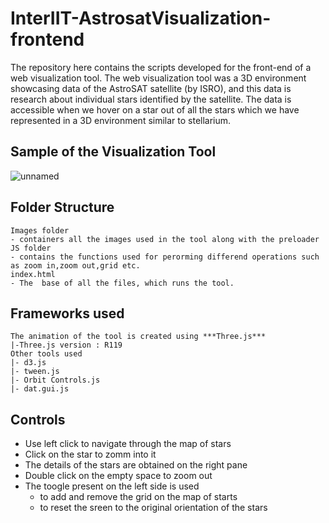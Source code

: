 # InterIIT-AstrosatVisualization-frontend
The repository here contains the scripts developed for the front-end of a web visualization tool. The web visualization tool was a 3D environment showcasing data of the AstroSAT satellite (by ISRO), and this data is research about individual stars identified by the satellite. The data is accessible when we hover on a star out of all the stars which we have represented in a 3D environment similar to stellarium.
## **Sample of the Visualization Tool**
![unnamed](https://github.com/pranavteja/Inter_IIT_Astrosat_front_end/assets/45447693/c1f00998-ad81-478d-b4a6-010389314a0f)
## Folder Structure
```
Images folder
- containers all the images used in the tool along with the preloader
JS folder
- contains the functions used for perorming differend operations such as zoom in,zoom out,grid etc.
index.html
- The  base of all the files, which runs the tool.
```


## Frameworks used


```
The animation of the tool is created using ***Three.js***  
|-Three.js version : R119
Other tools used 
|- d3.js
|- tween.js
|- Orbit Controls.js
|- dat.gui.js
```
## Controls

- Use left click to navigate through the map of stars
- Click on the star to zomm into it
- The details of the stars are obtained on the right pane
- Double click on the empty space to zoom out
- The toogle present on the left side is used 
  - to add and remove the grid on the map of starts
  - to reset the sreen to the original orientation of the stars
